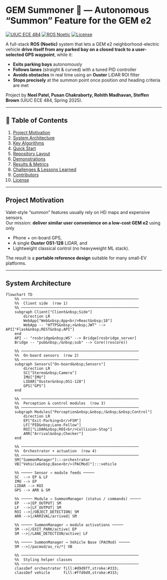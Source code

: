 <!-- ===================================================================== -->
# GEM Summoner 🚗 — Autonomous “Summon” Feature for the GEM e2
[![UIUC ECE 484](https://img.shields.io/badge/Course-ECE%20484-orange)](https://ece.illinois.edu/)
[![ROS Noetic](https://img.shields.io/badge/ROS-Noetic-blue)](http://wiki.ros.org/noetic)
[![License](https://img.shields.io/badge/License-Academic-lightgrey)](#license)

A full-stack **ROS (Noetic)** system that lets a GEM e2 neighborhood-electric vehicle **drive itself from any parked bay on a closed track to a user-selected GPS waypoint**, while it:

* **Exits parking bays** autonomously  
* **Follows lanes** (straight & curved) with a tuned PID controller  
* **Avoids obstacles** in real time using an **Ouster** LiDAR ROI filter  
* **Stops precisely** at the summon point once position *and* heading criteria are met  

Project by **Neel Patel, Pusan Chakraborty, Rohith Madhavan, Steffen Brown** (UIUC ECE 484, Spring 2025).

---

## 📑 Table of Contents
1. [Project Motivation](#project-motivation)  
2. [System Architecture](#system-architecture)  
3. [Key Algorithms](#key-algorithms)  
4. [Quick Start](#quick-start)  
5. [Repository Layout](#repository-layout)  
6. [Demonstrations](#demonstrations)  
7. [Results & Metrics](#results--metrics)  
8. [Challenges & Lessons Learned](#challenges--lessons-learned)  
9. [Contributors](#contributors)  
10. [License](#license)  

---

## Project Motivation
Valet-style “summon” features usually rely on HD maps and expensive sensors.  
Our mission: **deliver similar user convenience on a low-cost GEM e2** using only

* Phone + on-board GPS,  
* A single **Ouster OS1-128** LiDAR, and  
* Lightweight classical control (no heavyweight ML stack).  

The result is a **portable reference design** suitable for many small-EV platforms.

---

## System Architecture

```mermaid
flowchart TD
    %% ─────────────────────────────────────────────────────
    %%  Client side  (row 1)
    %% ─────────────────────────────────────────────────────
    subgraph Client["Client&nbsp;Side"]
        direction LR
        WebApp["Web&nbsp;App<br/>React&nbsp;18"]
        WebApp -- "HTTPS&nbsp;+&nbsp;JWT" --> API["Flask&nbsp;REST&nbsp;API"]
    end
    API -- "rosbridge&nbsp;WS" --> Bridge[rosbridge_server]
    Bridge -- "pub&nbsp;/&nbsp;sub" --> Core((roscore))

    %% ─────────────────────────────────────────────────────
    %%  On-board sensors  (row 2)
    %% ─────────────────────────────────────────────────────
    subgraph Sensors["On-board&nbsp;Sensors"]
        direction LR
        SC["Stereo&nbsp;Camera"]
        IMU["IMU"]
        LIDAR["Ouster&nbsp;OS1-128"]
        GPS["GPS"]
    end

    %% ─────────────────────────────────────────────────────
    %%  Perception & control modules  (row 3)
    %% ─────────────────────────────────────────────────────
    subgraph Modules["Perception&nbsp;&nbsp;/&nbsp;&nbsp;Control"]
        direction LR
        EP["Exit-Parking<br/>FSM"]
        LF["PID&nbsp;Lane-Follow"]
        ROI["LiDAR&nbsp;ROI<br/>Collision-Stop"]
        ARR["Arrival&nbsp;Checker"]
    end

    %% ─────────────────────────────────────────────────────
    %%  Orchestrator + actuation  (row 4)
    %% ─────────────────────────────────────────────────────
    SM["SummonManager"]:::orchestrator
    VB["Vehicle&nbsp;Base<br/>(PACMod)"]:::vehicle

    %% ───── Sensor → module feeds ─────
    SC  --> EP & LF
    IMU --> EP
    LIDAR --> ROI
    GPS --> ARR & SM

    %% ───── Module → SummonManager (status / commands) ─────
    EP  -->|EP_OUTPUT| SM
    LF  -->|LF_OUTPUT| SM
    ROI -->|/OBJECT_DETECTION| SM
    ARR -->|/ARRIVAL/arrived| SM

    %% ───── SummonManager → module activations ─────
    SM -->|/EXIT_PARK/active| EP
    SM -->|/LANE_DETECTION/active| LF

    %% ───── SummonManager → Vehicle Base (PACMod) ─────
    SM -->|/pacmod/as_rx/*| VB

    %% ─────────────────────────────────────────────────────
    %%  Styling helper classes
    %% ─────────────────────────────────────────────────────
    classDef orchestrator fill:#d9d9ff,stroke:#333;
    classDef vehicle      fill:#ffd9d9,stroke:#333;






